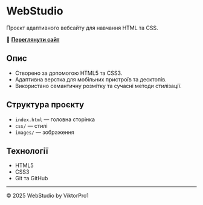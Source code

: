 # WebStudio

Проєкт адаптивного вебсайту для навчання HTML та CSS.

🔗 **[Переглянути сайт](https://viktorpro1.github.io/WebStudio/)**

## Опис

- Створено за допомогою HTML5 та CSS3.
- Адаптивна верстка для мобільних пристроїв та десктопів.
- Використано семантичну розмітку та сучасні методи стилізації.

## Структура проєкту

- `index.html` — головна сторінка
- `css/` — стилі
- `images/` — зображення

## Технології

- HTML5
- CSS3
- Git та GitHub

---

© 2025 WebStudio by ViktorPro1
